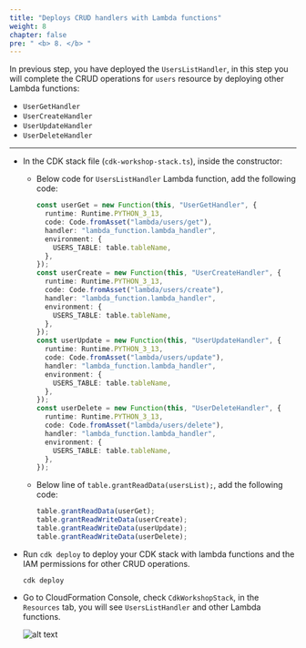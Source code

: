 ```yaml
---
title: "Deploys CRUD handlers with Lambda functions"
weight: 8
chapter: false
pre: " <b> 8. </b> "
---
```


In previous step, you have deployed the `UsersListHandler`, in this step you will complete the CRUD operations for `users` resource by deploying other Lambda functions:

- `UserGetHandler`
- `UserCreateHandler`
- `UserUpdateHandler`
- `UserDeleteHandler`

---

- In the CDK stack file (`cdk-workshop-stack.ts`), inside the constructor:

  - Below code for `UsersListHandler` Lambda function, add the following code:

    ```ts
    const userGet = new Function(this, "UserGetHandler", {
      runtime: Runtime.PYTHON_3_13,
      code: Code.fromAsset("lambda/users/get"),
      handler: "lambda_function.lambda_handler",
      environment: {
        USERS_TABLE: table.tableName,
      },
    });
    const userCreate = new Function(this, "UserCreateHandler", {
      runtime: Runtime.PYTHON_3_13,
      code: Code.fromAsset("lambda/users/create"),
      handler: "lambda_function.lambda_handler",
      environment: {
        USERS_TABLE: table.tableName,
      },
    });
    const userUpdate = new Function(this, "UserUpdateHandler", {
      runtime: Runtime.PYTHON_3_13,
      code: Code.fromAsset("lambda/users/update"),
      handler: "lambda_function.lambda_handler",
      environment: {
        USERS_TABLE: table.tableName,
      },
    });
    const userDelete = new Function(this, "UserDeleteHandler", {
      runtime: Runtime.PYTHON_3_13,
      code: Code.fromAsset("lambda/users/delete"),
      handler: "lambda_function.lambda_handler",
      environment: {
        USERS_TABLE: table.tableName,
      },
    });
    ```

  - Below line of `table.grantReadData(usersList);`, add the following code:

    ```ts
    table.grantReadData(userGet);
    table.grantReadWriteData(userCreate);
    table.grantReadWriteData(userUpdate);
    table.grantReadWriteData(userDelete);
    ```

- Run `cdk deploy` to deploy your CDK stack with lambda functions and the IAM permissions for other CRUD operations.

  ```shell
  cdk deploy
  ```

- Go to CloudFormation Console, check `CdkWorkshopStack`, in the `Resources` tab, you will see `UsersListHandler` and other Lambda functions.

  ![alt text](/images/workshop-4/crud--all-operations--cfn-stack.png)
